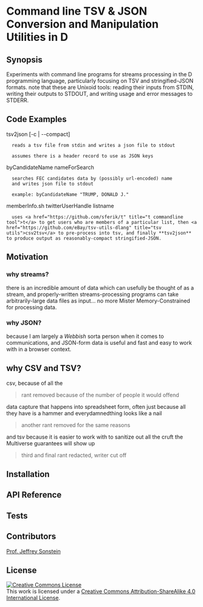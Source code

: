 # Command line TSV &amp; JSON Conversion and Manipulation Utilities in D

## Synopsis

Experiments with command line programs for streams processing in the D programming language, particularly focusing on TSV and stringified-JSON formats. note that these are Unixoid tools: reading their inputs from STDIN, writing their outputs to STDOUT, and writing usage and error messages to STDERR.

## Code Examples

tsv2json [-c | --compact]

      reads a tsv file from stdin and writes a json file to stdout

      assumes there is a header record to use as JSON keys

byCandidateName nameForSearch

      searches FEC candidates data by (possibly url-encoded) name
      and writes json file to stdout

      example: byCandidateName "TRUMP, DONALD J."

memberInfo.sh twitterUserHandle listname

      uses <a href="https://github.com/sferik/t" title="t commandline tool">t</a> to get users who are members of a particular list, then <a href="https://github.com/eBay/tsv-utils-dlang" title="tsv utils">csv2tsv</a> to pre-process into tsv, and finally **tsv2json** to produce output as reasonably-compact stringified-JSON.

## Motivation

### why streams?

there is an incredible amount of data which can usefully be thought of as a stream, and properly-written streams-processing programs can take arbitrarily-large data files as input... no more Mister Memory-Constrained for processing data.

### why JSON?

because I am largely a *Webbish* sorta person when it comes to communications,
and JSON-form data is useful and fast and easy to work with in a browser context.

## why CSV and TSV?

csv, because of all the

> rant removed because of the number of people it would offend

data capture that happens into spreadsheet form, often just because
all they have is a hammer and everydamnedthing looks like a nail

> another rant removed for the same reasons

and tsv because it is easier to work with to sanitize out all the cruft
the Multiverse guarantees will show up

> third and final rant redacted, writer cut off

## Installation



## API Reference

## Tests

## Contributors

<a href="mailto:jsonstein_at_gmail_dot_com?Subject=tsv2json_Page" title="email me">Prof. Jeffrey Sonstein</a>

## License

<a rel="license" href="http://creativecommons.org/licenses/by-sa/4.0/"><img alt="Creative Commons License" style="border-width:0" src="https://i.creativecommons.org/l/by-sa/4.0/88x31.png" /></a><br />This work is licensed under a <a rel="license" href="http://creativecommons.org/licenses/by-sa/4.0/">Creative Commons Attribution-ShareAlike 4.0 International License</a>.
